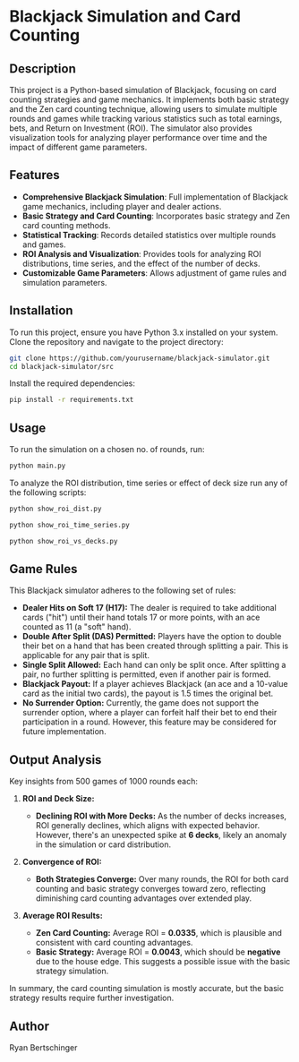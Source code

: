 # Blackjack Simulation and Card Counting

## Description
This project is a Python-based simulation of Blackjack, focusing on card counting strategies and game mechanics. It implements both basic strategy and the Zen card counting technique, allowing users to simulate multiple rounds and games while tracking various statistics such as total earnings, bets, and Return on Investment (ROI). The simulator also provides visualization tools for analyzing player performance over time and the impact of different game parameters.

## Features
- **Comprehensive Blackjack Simulation**: Full implementation of Blackjack game mechanics, including player and dealer actions.
- **Basic Strategy and Card Counting**: Incorporates basic strategy and Zen card counting methods.
- **Statistical Tracking**: Records detailed statistics over multiple rounds and games.
- **ROI Analysis and Visualization**: Provides tools for analyzing ROI distributions, time series, and the effect of the number of decks.
- **Customizable Game Parameters**: Allows adjustment of game rules and simulation parameters.

## Installation

To run this project, ensure you have Python 3.x installed on your system. Clone the repository and navigate to the project directory:
```bash
git clone https://github.com/yourusername/blackjack-simulator.git
cd blackjack-simulator/src
```
Install the required dependencies:
```bash
pip install -r requirements.txt
```

## Usage

To run the simulation on a chosen no. of rounds, run:
```bash
python main.py
```

To analyze the ROI distribution, time series or effect of deck size run any of the following scripts:
```bash
python show_roi_dist.py
```
```bash
python show_roi_time_series.py
```
```bash
python show_roi_vs_decks.py
```

## Game Rules

This Blackjack simulator adheres to the following set of rules:

- **Dealer Hits on Soft 17 (H17):** The dealer is required to take additional cards ("hit") until their hand totals 17 or more points, with an ace counted as 11 (a "soft" hand).
- **Double After Split (DAS) Permitted:** Players have the option to double their bet on a hand that has been created through splitting a pair. This is applicable for any pair that is split.
- **Single Split Allowed:** Each hand can only be split once. After splitting a pair, no further splitting is permitted, even if another pair is formed.
- **Blackjack Payout:** If a player achieves Blackjack (an ace and a 10-value card as the initial two cards), the payout is 1.5 times the original bet.
- **No Surrender Option:** Currently, the game does not support the surrender option, where a player can forfeit half their bet to end their participation in a round. However, this feature may be considered for future implementation.

## Output Analysis

Key insights from 500 games of 1000 rounds each:

1. **ROI and Deck Size:**
   - **Declining ROI with More Decks:** As the number of decks increases, ROI generally declines, which aligns with expected behavior. However, there's an unexpected spike at **6 decks**, likely an anomaly in the simulation or card distribution.
   
2. **Convergence of ROI:**
   - **Both Strategies Converge:** Over many rounds, the ROI for both card counting and basic strategy converges toward zero, reflecting diminishing card counting advantages over extended play.

3. **Average ROI Results:**
   - **Zen Card Counting:** Average ROI = **0.0335**, which is plausible and consistent with card counting advantages.
   - **Basic Strategy:** Average ROI = **0.0043**, which should be **negative** due to the house edge. This suggests a possible issue with the basic strategy simulation.

In summary, the card counting simulation is mostly accurate, but the basic strategy results require further investigation.

## Author

Ryan Bertschinger